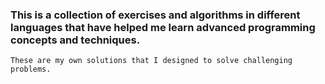 ### This is a collection of exercises and algorithms in different languages that have helped me learn advanced programming concepts and techniques.
    These are my own solutions that I designed to solve challenging problems.